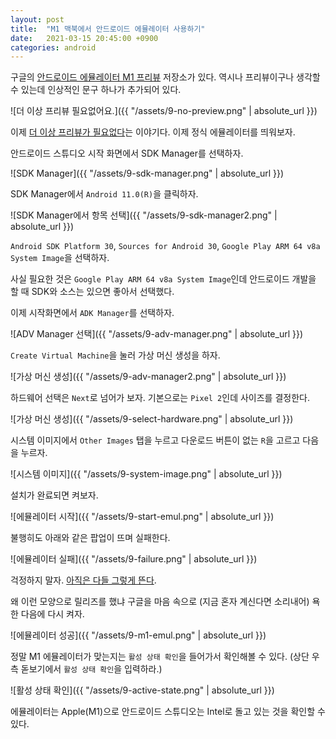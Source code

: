 ```yaml
---
layout: post
title:  "M1 맥북에서 안드로이드 에뮬레이터 사용하기"
date:   2021-03-15 20:45:00 +0900
categories: android
---
```


구글의 [안드로이드 에뮬레이터 M1 프리뷰](https://github.com/google/android-emulator-m1-preview) 저장소가 있다. 역시나 프리뷰이구나 생각할 수 있는데 인상적인 문구 하나가 추가되어 있다.

![더 이상 프리뷰 필요없어요.]({{ "/assets/9-no-preview.png" | absolute_url }})

이제 [더 이상 프리뷰가 필요없다](https://github.com/google/android-emulator-m1-preview/pull/29/files)는 이야기다. 이제 정식 에뮬레이터를 띄워보자.

안드로이드 스튜디오 시작 화면에서 SDK Manager를 선택하자.

![SDK Manager]({{ "/assets/9-sdk-manager.png" | absolute_url }})

SDK Manager에서 `Android 11.0(R)`을 클릭하자.

![SDK Manager에서 항목 선택]({{ "/assets/9-sdk-manager2.png" | absolute_url }})

`Android SDK Platform 30`, `Sources for Android 30`, `Google Play ARM 64 v8a System Image`을 선택하자.

사실 필요한 것은 `Google Play ARM 64 v8a System Image`인데 안드로이드 개발을 할 때 SDK와 소스는 있으면 좋아서 선택했다.

이제 시작화면에서 `ADK Manager`를 선택하자.

![ADV Manager 선택]({{ "/assets/9-adv-manager.png" | absolute_url }})

`Create Virtual Machine`을 눌러 가상 머신 생성을 하자.

![가상 머신 생성]({{ "/assets/9-adv-manager2.png" | absolute_url }})

하드웨어 선택은 `Next`로 넘어가 보자. 기본으로는 `Pixel 2`인데 사이즈를 결정한다.

![가상 머신 생성]({{ "/assets/9-select-hardware.png" | absolute_url }})

시스템 이미지에서 `Other Images` 탭을 누르고 다운로드 버튼이 없는 `R`을 고르고 다음을 누르자.

![시스템 이미지]({{ "/assets/9-system-image.png" | absolute_url }})

설치가 완료되면 켜보자.

![에뮬레이터 시작]({{ "/assets/9-start-emul.png" | absolute_url }})

불행히도 아래와 같은 팝업이 뜨며 실패한다.

![에뮬레이터 실패]({{ "/assets/9-failure.png" | absolute_url }})

걱정하지 말자. [아직은 다들 그렇게 뜬다](https://www.reddit.com/r/androiddev/comments/m51kcw/android_emulator_on_m1_mac/gqxt844/?utm_source=reddit&utm_medium=web2x&context=3).

왜 이런 모양으로 릴리즈를 했냐 구글을 마음 속으로 (지금 혼자 계신다면 소리내어) 욕한 다음에 다시 켜자.

![에뮬레이터 성공]({{ "/assets/9-m1-emul.png" | absolute_url }})

정말 M1 에뮬레이터가 맞는지는 `활성 상태 확인`을 들어가서 확인해볼 수 있다. (상단 우측 돋보기에서 `활성 상태 확인`을 입력하라.)

![활성 상태 확인]({{ "/assets/9-active-state.png" | absolute_url }})

에뮬레이터는 Apple(M1)으로 안드로이드 스튜디오는 Intel로 돌고 있는 것을 확인할 수 있다.